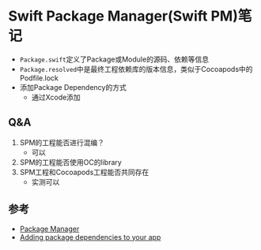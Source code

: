# Swift Package Manager(Swift PM)笔记

- `Package.swift`定义了Package或Module的源码、依赖等信息
- `Package.resolved`中是最终工程依赖库的版本信息，类似于Cocoapods中的Podfile.lock
- 添加Package Dependency的方式
	- 通过Xcode添加

## Q&A
1. SPM的工程能否进行混编？
	- 可以
2. SPM的工程能否使用OC的library
3. SPM工程和Cocoapods工程能否共同存在
	- 实测可以

## 参考
- [Package Manager](https://www.swift.org/package-manager/)
- [Adding package dependencies to your app](https://developer.apple.com/documentation/xcode/adding-package-dependencies-to-your-app)